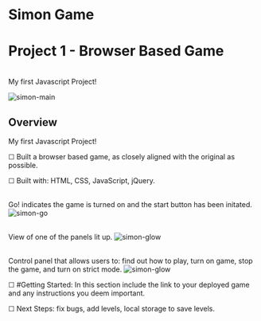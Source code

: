 # Simon Game
# Project 1 - Browser Based Game
<br>My first Javascript Project!

![simon-main](https://i.imgur.com/mMhMdyL.png "simon-main-frame")

## Overview

My first Javascript Project!

☐ Built a browser based game, as closely aligned with the original as possible. 

☐ Built with: HTML, CSS, JavaScript, jQuery. 

<br> Go! indicates the game is turned on and the start button has been initated. 
![simon-go](https://i.imgur.com/XuypeSQ.png "simon-start-frame")

<br> View of one of the panels lit up. 
![simon-glow](https://i.imgur.com/hcinPJh.png?1 "simon-glow-frame")

<br> Control panel that allows users to: find out how to play, turn on game, stop the game, and turn on strict mode. 
![simon-glow](https://i.imgur.com/bmkDaLE.png "simon-glow-frame")


☐ #Getting Started: In this section include the link to your deployed game and any instructions you deem important.

☐ Next Steps: fix bugs, add levels, local storage to save levels. 
